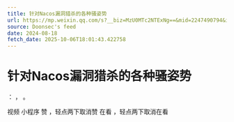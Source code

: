 ```yaml
---
title: 针对Nacos漏洞猎杀的各种骚姿势
url: https://mp.weixin.qq.com/s?__biz=MzU0MTc2NTExNg==&mid=2247490794&idx=1&sn=2499477cc7ea9a763314249eba90e9b3
source: Doonsec's feed
date: 2024-08-18
fetch_date: 2025-10-06T18:01:43.422758
---
```


# 针对Nacos漏洞猎杀的各种骚姿势

：
，
。

视频
小程序
赞
，轻点两下取消赞
在看
，轻点两下取消在看